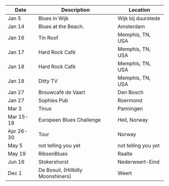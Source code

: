 <!-- Table -->
<div class="table-wrapper">
	<table>
		<thead>
			<tr>
				<th>Date</th>
				<th>Description</th>
				<th>Location</th>
			</tr>
		</thead>
		<tbody>
			<tr>
				<td>Jan 5</td>
				<td>Blues in Wijk</td>
				<td>Wijk bij duurstede</td>
			</tr>
			<tr>
				<td>Jan 14</td>
				<td>Blues at the Beach.</td>
				<td>Amsterdam</td>
			</tr>
			<tr>
				<td>Jan 16</td>
				<td>Tin Roof</td>
				<td>Memphis, TN, USA</td>
			</tr>
			<tr>
				<td>Jan 17</td>
				<td>Hard Rock Café</td>
				<td>Memphis, TN, USA</td>
			</tr>
			<tr>
				<td>Jan 18</td>
				<td>Hard Rock Café</td>
				<td>Memphis, TN, USA</td>
			</tr>
			<tr>
				<td>Jan 18</td>
				<td>Ditty TV</td>
				<td>Memphis, TN, USA</td>
			</tr>
			<tr>
				<td>Jan 27</td>
				<td>Brouwcafé de Vaart</td>
				<td>Den Bosch</td>
			</tr>
			<tr>
				<td>Jan 27</td>
				<td>Sophies Pub</td>
				<td>Roermond</td>
			</tr>
			<tr>
				<td>Mar 3</td>
				<td>Tinus</td>
				<td>Panningen</td>
			</tr>
			<tr>
				<td>Mar 15-18</td>
				<td>Europeen Blues Challenge</td>
				<td>Hell, Norway</td>
			</tr>
			<tr>
				<td>Apr 26-30</td>
				<td>Tour</td>
				<td>Norway</td>
			</tr>
			<tr>
				<td>May 5</td>
				<td>not telling you yet</td>
				<td>not telling you yet</td>
			</tr>
			<tr>
				<td>May 19</td>
				<td>RibsenBlues</td>
				<td>Raalte</td>
			</tr>
			<tr>
				<td>Jun 16</td>
				<td>Stokershorst</td>
				<td>Nederweert-Eind</td>
			</tr>
			<tr>
				<td>Dec 1</td>
				<td>De Bosuil, (Hillbilly Moonshiners)</td>
				<td>Weert</td>
			</tr>
		</tbody>
	</table>
</div>
